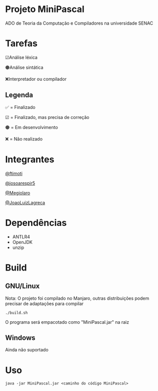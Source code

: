 # Projeto MiniPascal
ADO de Teoria da Computação e Compiladores na universidade SENAC

# Tarefas
☑Análise léxica

🟠Análise sintática

❌Interpretador ou compilador

## Legenda

✅ = Finalizado

☑ = Finalizado, mas precisa de correção

🟠 = Em desenvolvimento 

❌ = Não realizado

# Integrantes
[@ftimoti](https://github.com/ftimoti)

[@josoarespir5](https://github.com/josoarespir5)

[@Megiolaro](https://github.com/Megiolaro)

[@JoaoLuizLagreca](https://github.com/JoaoLuizLagreca)

# Dependências
- ANTLR4
- OpenJDK
- unzip

# Build
## GNU/Linux
Nota: O projeto foi compilado no Manjaro, outras distribuições podem precisar de adaptações para compilar

`./build.sh`

O programa será empacotado como "MiniPascal.jar" na raiz


## Windows
Ainda não suportado

# Uso
`java -jar MiniPascal.jar <caminho do código MiniPascal>`
